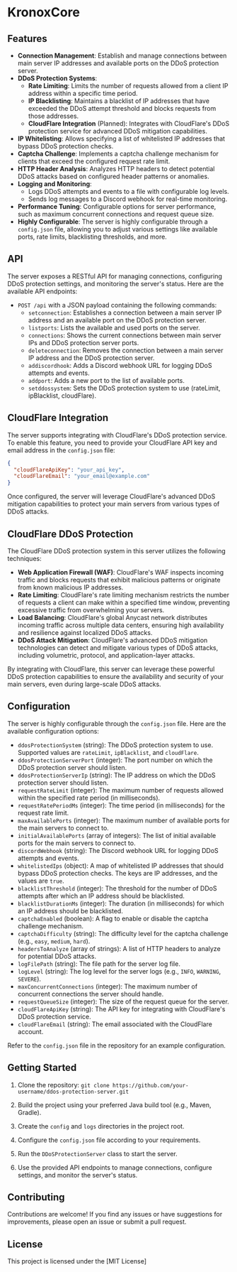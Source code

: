 # KronoxCore

## Features

- **Connection Management**: Establish and manage connections between main server IP addresses and available ports on the DDoS protection server.
- **DDoS Protection Systems**:
  - **Rate Limiting**: Limits the number of requests allowed from a client IP address within a specific time period.
  - **IP Blacklisting**: Maintains a blacklist of IP addresses that have exceeded the DDoS attempt threshold and blocks requests from those addresses.
  - **CloudFlare Integration** (Planned): Integrates with CloudFlare's DDoS protection service for advanced DDoS mitigation capabilities.
- **IP Whitelisting**: Allows specifying a list of whitelisted IP addresses that bypass DDoS protection checks.
- **Captcha Challenge**: Implements a captcha challenge mechanism for clients that exceed the configured request rate limit.
- **HTTP Header Analysis**: Analyzes HTTP headers to detect potential DDoS attacks based on configured header patterns or anomalies.
- **Logging and Monitoring**:
  - Logs DDoS attempts and events to a file with configurable log levels.
  - Sends log messages to a Discord webhook for real-time monitoring.
- **Performance Tuning**: Configurable options for server performance, such as maximum concurrent connections and request queue size.
- **Highly Configurable**: The server is highly configurable through a `config.json` file, allowing you to adjust various settings like available ports, rate limits, blacklisting thresholds, and more.

## API

The server exposes a RESTful API for managing connections, configuring DDoS protection settings, and monitoring the server's status. Here are the available API endpoints:

- `POST /api` with a JSON payload containing the following commands:
  - `setconnection`: Establishes a connection between a main server IP address and an available port on the DDoS protection server.
  - `listports`: Lists the available and used ports on the server.
  - `connections`: Shows the current connections between main server IPs and DDoS protection server ports.
  - `deleteconnection`: Removes the connection between a main server IP address and the DDoS protection server.
  - `addiscordhook`: Adds a Discord webhook URL for logging DDoS attempts and events.
  - `addport`: Adds a new port to the list of available ports.
  - `setddossystem`: Sets the DDoS protection system to use (rateLimit, ipBlacklist, cloudFlare).

## CloudFlare Integration

The server supports integrating with CloudFlare's DDoS protection service. To enable this feature, you need to provide your CloudFlare API key and email address in the `config.json` file:



```json
{
  "cloudFlareApiKey": "your_api_key",
  "cloudFlareEmail": "your_email@example.com"
}
```
Once configured, the server will leverage CloudFlare's advanced DDoS mitigation capabilities to protect your main servers from various types of DDoS attacks.

## CloudFlare DDoS Protection

The CloudFlare DDoS protection system in this server utilizes the following techniques:

- **Web Application Firewall (WAF)**: CloudFlare's WAF inspects incoming traffic and blocks requests that exhibit malicious patterns or originate from known malicious IP addresses.
- **Rate Limiting**: CloudFlare's rate limiting mechanism restricts the number of requests a client can make within a specified time window, preventing excessive traffic from overwhelming your servers.
- **Load Balancing**: CloudFlare's global Anycast network distributes incoming traffic across multiple data centers, ensuring high availability and resilience against localized DDoS attacks.
- **DDoS Attack Mitigation**: CloudFlare's advanced DDoS mitigation technologies can detect and mitigate various types of DDoS attacks, including volumetric, protocol, and application-layer attacks.

By integrating with CloudFlare, this server can leverage these powerful DDoS protection capabilities to ensure the availability and security of your main servers, even during large-scale DDoS attacks.

## Configuration

The server is highly configurable through the `config.json` file. Here are the available configuration options:

- `ddosProtectionSystem` (string): The DDoS protection system to use. Supported values are `rateLimit`, `ipBlacklist`, and `cloudFlare`.
- `ddosProtectionServerPort` (integer): The port number on which the DDoS protection server should listen.
- `ddosProtectionServerIp` (string): The IP address on which the DDoS protection server should listen.
- `requestRateLimit` (integer): The maximum number of requests allowed within the specified rate period (in milliseconds).
- `requestRatePeriodMs` (integer): The time period (in milliseconds) for the request rate limit.
- `maxAvailablePorts` (integer): The maximum number of available ports for the main servers to connect to.
- `initialAvailablePorts` (array of integers): The list of initial available ports for the main servers to connect to.
- `discordWebhook` (string): The Discord webhook URL for logging DDoS attempts and events.
- `whitelistedIps` (object): A map of whitelisted IP addresses that should bypass DDoS protection checks. The keys are IP addresses, and the values are `true`.
- `blacklistThreshold` (integer): The threshold for the number of DDoS attempts after which an IP address should be blacklisted.
- `blacklistDurationMs` (integer): The duration (in milliseconds) for which an IP address should be blacklisted.
- `captchaEnabled` (boolean): A flag to enable or disable the captcha challenge mechanism.
- `captchaDifficulty` (string): The difficulty level for the captcha challenge (e.g., `easy`, `medium`, `hard`).
- `headersToAnalyze` (array of strings): A list of HTTP headers to analyze for potential DDoS attacks.
- `logFilePath` (string): The file path for the server log file.
- `logLevel` (string): The log level for the server logs (e.g., `INFO`, `WARNING`, `SEVERE`).
- `maxConcurrentConnections` (integer): The maximum number of concurrent connections the server should handle.
- `requestQueueSize` (integer): The size of the request queue for the server.
- `cloudFlareApiKey` (string): The API key for integrating with CloudFlare's DDoS protection service.
- `cloudFlareEmail` (string): The email associated with the CloudFlare account.

Refer to the `config.json` file in the repository for an example configuration.

## Getting Started

1. Clone the repository:
`git clone https://github.com/your-username/ddos-protection-server.git`

2. Build the project using your preferred Java build tool (e.g., Maven, Gradle).

3. Create the `config` and `logs` directories in the project root.

4. Configure the `config.json` file according to your requirements.

5. Run the `DDoSProtectionServer` class to start the server.

6. Use the provided API endpoints to manage connections, configure settings, and monitor the server's status.

## Contributing

Contributions are welcome! If you find any issues or have suggestions for improvements, please open an issue or submit a pull request.

## License

This project is licensed under the [MIT License]



